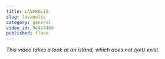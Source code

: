 ```yaml
---
title: LAVAPOLIS
slug: lavapolis
category: general
video_id: 94424464
published: flase
---
```

_This video takes a look at an island, which does not (yet) exist._



